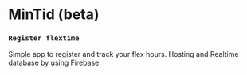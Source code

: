 
# MinTid (beta)

### `Register flextime` 

Simple app to register and track your flex hours. Hosting and Realtime database by using Firebase. 
